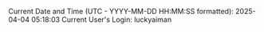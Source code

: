 Current Date and Time (UTC - YYYY-MM-DD HH:MM:SS formatted): 2025-04-04 05:18:03
Current User's Login: luckyaiman

